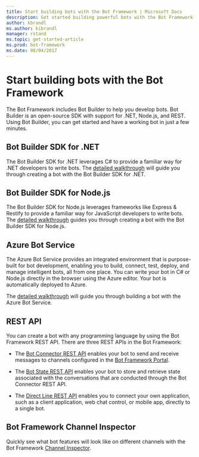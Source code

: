 ```yaml
---
title: Start building bots with the Bot Framework | Microsoft Docs
description: Get started building powerful bots with the Bot Framework and Bot Builder SDK.
author: kbrandl
ms.author: kibrandl
manager: rstand
ms.topic: get-started-article
ms.prod: bot-framework
ms.date: 08/04/2017
---
```



# Start building bots with the Bot Framework

The Bot Framework includes Bot Builder to help you develop bots. Bot Builder is an open-source SDK with support for .NET, Node.js, and REST. Using Bot Builder, you can get started and have a working bot in just a few minutes.

## Bot Builder SDK for .NET

The Bot Builder SDK for .NET leverages C# to provide a familiar way for .NET developers to write bots. The [detailed walkthrough](~/dotnet/bot-builder-dotnet-quickstart.md) will guide you through creating a bot with the Bot Builder SDK for .NET.

## Bot Builder SDK for Node.js

The Bot Builder SDK for Node.js leverages frameworks like Express & Restify to provide a familiar way for JavaScript developers to write bots. The [detailed walkthrough](~/nodejs/bot-builder-nodejs-quickstart.md) guides you through creating a bot with the Bot Builder SDK for Node.js. 

## Azure Bot Service

The Azure Bot Service provides an integrated environment that is purpose-built for bot development, 
enabling you to build, connect, test, deploy, and manage intelligent bots, all from one place. 
You can write your bot in C# or Node.js directly in the browser using the Azure editor. Your bot is automatically
deployed to Azure.

The [detailed walkthrough](~/azure-bot-service-quickstart.md) will guide you through building a bot with the Azure Bot Service.

## REST API

You can create a bot with any programming language by using the Bot Framework REST API. There are three REST APIs in the Bot Framework:

 - The [Bot Connector REST API][connectorAPI] enables your bot to send and receive messages to channels configured in the [Bot Framework Portal](https://dev.botframework.com/). 

- The [Bot State REST API][stateAPI] enables your bot to store and retrieve state associated with the conversations that are conducted through the Bot Connector REST API.

- The [Direct Line REST API][directLineAPI] enables you to connect your own application, such as a client application, web chat control, or mobile app, directly to a single bot.

## Bot Framework Channel Inspector
Quickly see what bot features will look like on different channels with the Bot Framework [Channel Inspector](portal-channel-inspector.md).

[connectorAPI]: https://docs.botframework.com/en-us/restapi/connector/#navtitle
 
[stateAPI]: https://docs.botframework.com/en-us/restapi/state/#navtitle

[directLineAPI]: https://docs.botframework.com/en-us/restapi/directline3/#navtitle
